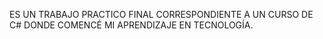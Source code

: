 ES UN TRABAJO PRACTICO FINAL CORRESPONDIENTE A UN CURSO DE C# DONDE COMENCÉ MI APRENDIZAJE EN TECNOLOGÍA.

